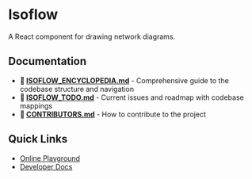 # Isoflow

A React component for drawing network diagrams.

## Documentation

- **📖 [ISOFLOW_ENCYCLOPEDIA.md](https://github.com/stan-smith/isoflow/blob/main/ISOFLOW_ENCYCLOPEDIA.md)** - Comprehensive guide to the codebase structure and navigation
- **📝 [ISOFLOW_TODO.md](https://github.com/stan-smith/isoflow/blob/main/ISOFLOW_TODO.md)** - Current issues and roadmap with codebase mappings
- **🤝 [CONTRIBUTORS.md](https://github.com/stan-smith/isoflow/blob/main/CONTRIBUTORS.md)** - How to contribute to the project

## Quick Links

- [Online Playground](https://codesandbox.io/p/sandbox/github/markmanx/isoflow)
- [Developer Docs](https://isoflow.io/docs)
